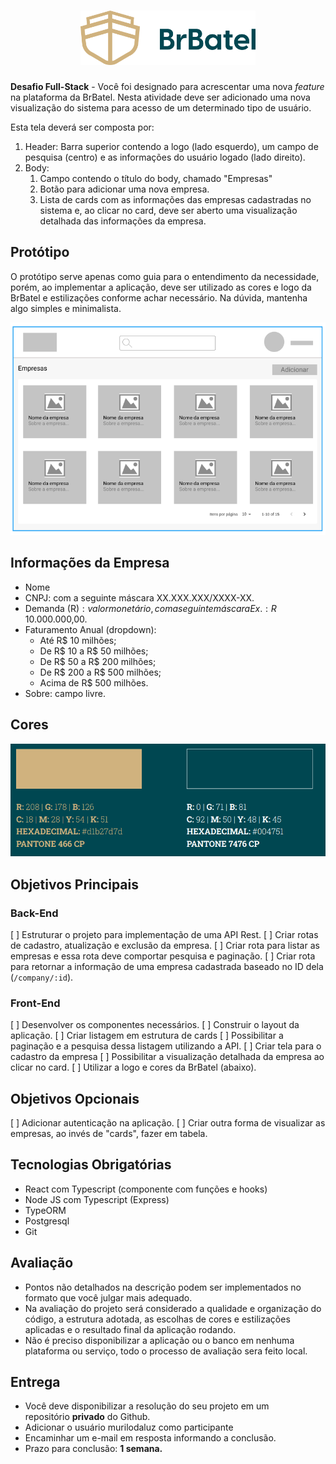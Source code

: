 <h1 align="center">
  <img src="./.github/logo-brbatel.png" width="280" alt="BrBatel" />
</h1>

**Desafio Full-Stack** - Você foi designado para acrescentar uma nova *feature* na plataforma da BrBatel. Nesta atividade deve ser adicionado uma nova visualização do sistema para acesso de um determinado tipo de usuário.

Esta tela deverá ser composta por:

1. Header: Barra superior contendo a logo (lado esquerdo), um campo de pesquisa (centro) e as informações do usuário logado (lado direito).
2. Body:
   1. Campo contendo o título do body, chamado "Empresas"
   2. Botão para adicionar uma nova empresa.
   3. Lista de cards com as informações das empresas cadastradas no sistema e, ao clicar no card, deve ser aberto uma visualização detalhada das informações da empresa.

## Protótipo

O protótipo serve apenas como guia para o entendimento da necessidade, porém, ao implementar a aplicação, deve ser utilizado as cores e logo da BrBatel e estilizações conforme achar necessário. Na dúvida, mantenha algo simples e minimalista.

![protótipo](./.github/mock.png)

## Informações da Empresa

- Nome
- CNPJ: com a seguinte máscara XX.XXX.XXX/XXXX-XX.
- Demanda (R$): valor monetário, com a seguinte máscara Ex.: R$ 10.000.000,00.
- Faturamento Anual (dropdown):
  - Até R$ 10 milhões;
  - De R$ 10 a R$ 50 milhões;
  - De R$ 50 a R$ 200 milhões;
  - De R$ 200 a R$ 500 milhões;
  - Acima de R$ 500 milhões.
- Sobre: campo livre.

## Cores

![protótipo](./.github/color-palette.png)

## Objetivos Principais

### Back-End
[ ] Estruturar o projeto para implementação de uma API Rest.
[ ] Criar rotas de cadastro, atualização e exclusão da empresa.
[ ] Criar rota para listar as empresas e essa rota deve comportar pesquisa e paginação.
[ ] Criar rota para retornar a informação de uma empresa cadastrada baseado no ID dela (`/company/:id`).

### Front-End
[ ] Desenvolver os componentes necessários.
[ ] Construir o layout da aplicação.
[ ] Criar listagem em estrutura de cards
[ ] Possibilitar a paginação e a pesquisa dessa listagem utilizando a API.
[ ] Criar tela para o cadastro da empresa
[ ] Possibilitar a visualização detalhada da empresa ao clicar no card.
[ ] Utilizar a logo e cores da BrBatel (abaixo).

## Objetivos Opcionais

[ ] Adicionar autenticação na aplicação.
[ ] Criar outra forma de visualizar as empresas, ao invés de "cards", fazer em tabela.

## Tecnologias Obrigatórias

- React com Typescript (componente com funções e hooks)
- Node JS com Typescript (Express)
- TypeORM
- Postgresql
- Git

## Avaliação

- Pontos não detalhados na descrição podem ser implementados no formato que você julgar mais adequado.
- Na avaliação do projeto será considerado a qualidade e organização do código, a estrutura adotada, as escolhas de cores e estilizações aplicadas e o resultado final da aplicação rodando.
- Não é preciso disponibilizar a aplicação ou o banco em nenhuma plataforma ou serviço, todo o processo de avaliação sera feito local.

## Entrega

- Você deve disponibilizar a resolução do seu projeto em um repositório **privado** do Github.
- Adicionar o usuário murilodaluz como participante
- Encaminhar um e-mail em resposta informando a conclusão.
- Prazo para conclusão: **1 semana.**
